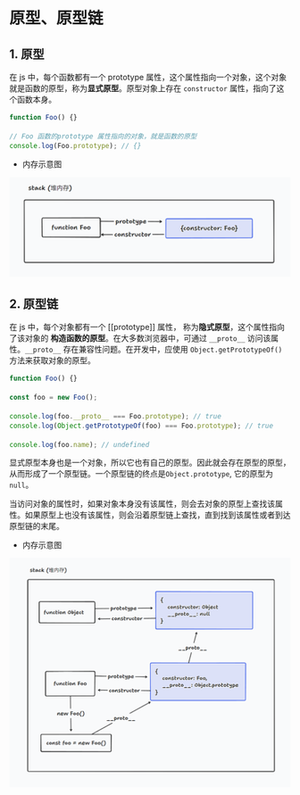 # 原型、原型链

## 1. 原型

在 js 中，每个函数都有一个 prototype 属性，这个属性指向一个对象，这个对象就是函数的原型，称为**显式原型**。原型对象上存在 `constructor` 属性，指向了这个函数本身。

```js
function Foo() {}

// Foo 函数的prototype 属性指向的对象，就是函数的原型
console.log(Foo.prototype); // {}
```

- 内存示意图

![原型](./draw/原型.png)

## 2. 原型链

在 js 中，每个对象都有一个 [[prototype]] 属性， 称为**隐式原型**，这个属性指向了该对象的 **构造函数的原型**。在大多数浏览器中，可通过 `__proto__` 访问该属性。`__proto__` 存在兼容性问题。在开发中，应使用 `Object.getPrototypeOf()` 方法来获取对象的原型。

```js
function Foo() {}

const foo = new Foo();

console.log(foo.__proto__ === Foo.prototype); // true
console.log(Object.getPrototypeOf(foo) === Foo.prototype); // true

console.log(foo.name); // undefined
```

显式原型本身也是一个对象，所以它也有自己的原型。因此就会存在原型的原型，从而形成了一个原型链。一个原型链的终点是`Object.prototype`, 它的原型为 `null`。

当访问对象的属性时，如果对象本身没有该属性，则会去对象的原型上查找该属性。如果原型上也没有该属性，则会沿着原型链上查找，直到找到该属性或者到达原型链的末尾。

- 内存示意图

![原型链](./draw/原型链.png)

